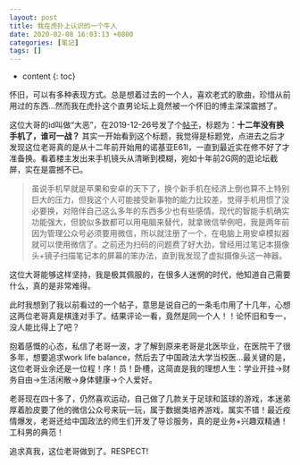 ```yaml
---
layout: post
title: 我在虎扑上认识的一个牛人
date: 2020-02-08 16:03:13 +0800
categories: [笔记]
tags: []
---
```


* content
{: toc}

怀旧，可以有多种表现方式。总是想着过去的一个人，喜欢老式的歌曲，珍惜从前用过的东西...然而我在虎扑这个直男论坛上竟然被一个怀旧的博主深深震撼了。

这位大哥的id叫做“大恶”，在2019-12-26号发了个[帖子](https://bbs.hupu.com/31487880.html?is_reflow=1)，标题为：**十二年没有换手机了，谁可一战？** 其实一开始看到这个标题，我觉得是标题党，点进去之后才发现这位老哥真的是从十二年前开始用的诺基亚E61I，一直到最近实在修不好了才准备换。看着楼主发出来手机镜头从清晰到模糊，宛如十年前2G网的逛论坛截屏，实在是震撼不已。
> 虽说手机早就是苹果和安卓的天下了，换个新手机在经济上倒也算不上特别巨大的压力，但我这个人可能接受新事物的能力比较差，觉得手机用惯了没必要换，对陪伴自己这么多年的东西多少也有些感情。现代的智能手机确实功能强大，但貌似多数都可以用电脑来替代，就拿微信举例吧，我是两年前因为管理公众号必须要用微信，所以就注册了一个，在电脑上用安卓模拟器就可以使用微信了。之前还为扫码的问题费了好大劲，曾经用过笔记本摄像头+镜子扫描笔记本的屏幕的笨办法，直到我发现了虚拟摄像头这一神器。

这位大哥能够这样坚持，我是极其佩服的，在很多人迷惘的时代，他知道自己需要什么，真的是非常难得。

此时我想到了我以前看过的一个帖子，意思是说自己的一条毛巾用了十几年，心想这两位老哥真是棋逢对手了。结果评论一看，竟然是同一个人！！论怀旧和专一，没人能比得上了吧？

抱着感慨的心态，私信了老哥一波，才了解到原来老哥是北医毕业，在医院干了很多年，想要追求work life balance，然后去了中国政法大学当校医...最关键的是，这位老哥业余还是一位程！序！员！卧槽，这简直是我的理想人生：学业开挂->财务自由->生活闲散->身体健康->个人爱好。

老哥现在四十多了，仍然喜欢运动，自己做了几款关于足球和篮球的游戏，本迷弟厚着脸皮要了他的微信公众号来玩一玩，属于数据类培养游戏，属实不错！最近疫情爆发，老哥还给中国政法的师生们开发了导诊服务，真的是业务+兴趣双精通！工科男的典范！

追求真我，这位老哥做到了。RESPECT!